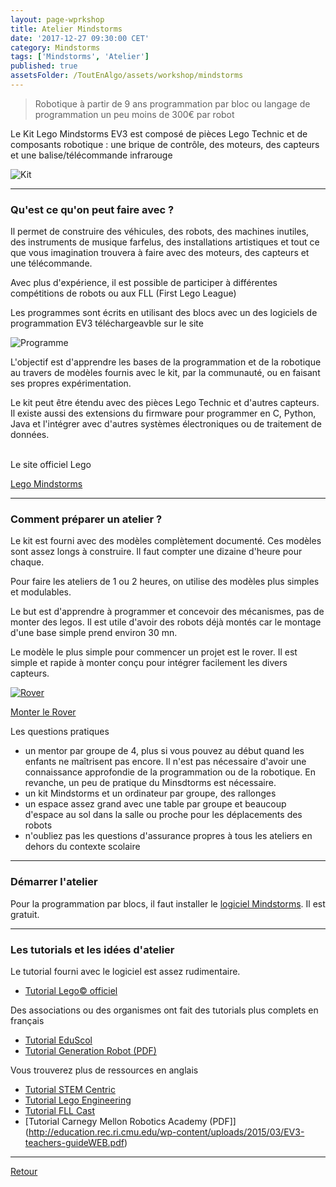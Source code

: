 ```yaml
---
layout: page-wprkshop
title: Atelier Mindstorms
date: '2017-12-27 09:30:00 CET'
category: Mindstorms
tags: ['Mindstorms', 'Atelier']
published: true
assetsFolder: /ToutEnAlgo/assets/workshop/mindstorms
---
```


>    Robotique
>    à partir de 9 ans
>    programmation par bloc ou langage de programmation
>    un peu moins de 300€ par robot
    

Le Kit Lego Mindstorms EV3 est composé de pièces Lego Technic et de composants robotique : une brique de contrôle, des moteurs, des capteurs et une balise/télécommande infrarouge 

![Kit]({{page.assetsFolder}}/kit-mindstorms.png)

---

### Qu'est ce qu'on peut faire avec ?

Il permet de construire des véhicules, des robots, des machines inutiles, des instruments de musique farfelus, des installations artistiques et tout ce que vous imagination trouvera à faire avec des moteurs, des capteurs et une télécommande.

Avec plus d'expérience, il est possible de participer à différentes compétitions de robots ou aux FLL (First Lego League)

Les programmes sont écrits en utilisant des blocs avec un des logiciels de programmation EV3 téléchargeavble sur le site

![Programme]({{page.assetsFolder}}/mindstorms-programme.png)

L'objectif est d'apprendre les bases de la programmation et de la robotique au travers de modèles fournis avec le kit, par la communauté, ou en faisant ses propres expérimentation. 

Le kit peut être étendu avec des pièces Lego Technic et d'autres capteurs. Il existe aussi des extensions du firmware pour programmer en C, Python, Java et l'intégrer avec d'autres systèmes électroniques ou de traitement de données.

<br>
Le site officiel Lego

[Lego Mindstorms](https://www.lego.com/fr-fr/mindstorms)


---

### Comment préparer un atelier ?

Le kit est fourni avec des modèles complètement documenté. Ces modèles sont assez longs à construire. Il faut compter une dizaine d'heure pour chaque. 

Pour faire les ateliers de 1 ou 2 heures, on utilise des modèles plus simples et modulables. 

Le but est d'apprendre à programmer et concevoir des mécanismes, pas de monter des legos.  Il est utile d'avoir  des robots déjà montés car le montage d'une base simple prend environ 30 mn. 

Le modèle le plus simple pour commencer un projet est le rover. Il est simple et rapide à monter conçu pour intégrer facilement les divers capteurs.

[![Rover]({{page.assetsFolder}}/rover.png)](rover/index.html) 

[Monter le Rover](rover/index.html) 

Les questions pratiques 
- un mentor par groupe de 4, plus si vous pouvez au début quand les enfants ne maîtrisent pas encore. Il n'est pas nécessaire d'avoir une connaissance approfondie de la programmation ou de la robotique. En revanche, un peu de pratique du Minsdtorms est nécessaire.
- un kit Mindstorms et un ordinateur par groupe, des rallonges
- un espace assez grand avec une table par groupe et beaucoup d'espace au sol dans la salle ou proche pour les déplacements des robots
- n'oubliez pas les questions d'assurance propres à tous les ateliers en dehors du contexte scolaire

---

### Démarrer l'atelier

Pour la programmation par blocs, il faut installer le [logiciel Mindstorms](https://www.lego.com/fr-fr/mindstorms/downloads/download-software). Il est gratuit.


---

### Les tutorials et les idées d'atelier

Le tutorial fourni avec le logiciel est assez rudimentaire.
- [Tutorial Lego© officiel](https://www.lego.com/fr-fr/mindstorms/learn-to-program)

Des associations ou des organismes ont fait des tutorials plus complets en français
- [Tutorial EduScol](http://eduscol.education.fr/sti/ressources_techniques/tutoriel-brique-legor-mindstormsr-ev3#description)
- [Tutorial Generation Robot (PDF)](https://www.generationrobots.com/media/ev3_user_guide.pdf)

Vous trouverez plus de ressources en anglais
- [Tutorial STEM Centric](http://www.stemcentric.com/ev3-tutorial/)
- [Tutorial Lego Engineering](http://www.legoengineering.com/ev3-tutorials-by-students-for-students/)
- [Tutorial FLL Cast](https://www.fllcasts.com/search/ev3+programming)
- [Tutorial Carnegy Mellon Robotics Academy (PDF]](http://education.rec.ri.cmu.edu/wp-content/uploads/2015/03/EV3-teachers-guideWEB.pdf)

---

[Retour](/ToutEnAlgo/workshop/mindstorms)
